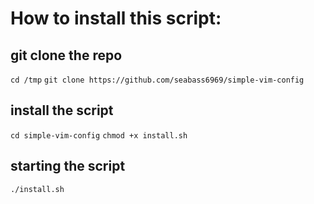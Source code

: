 # How to install this script:
## git clone the repo
`cd /tmp`
`git clone https://github.com/seabass6969/simple-vim-config`
## install the script
`cd simple-vim-config`
`chmod +x install.sh`
## starting the script
`./install.sh`
